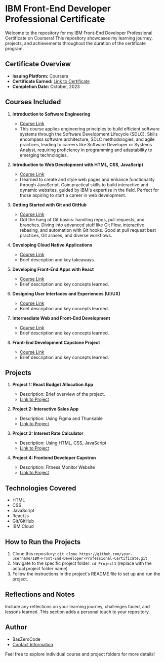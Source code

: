 # IBM Front-End Developer Professional Certificate

Welcome to the repository for my IBM Front-End Developer Professional Certificate on Coursera! This repository showcases my learning journey, projects, and achievements throughout the duration of the certificate program.

## Certificate Overview
- **Issuing Platform:** Coursera
- **Certificate Earned:** [Link to Certificate](replace-with-your-certificate-link)
- **Completion Date:** October, 2023

## Courses Included
1. **Introduction to Software Engineering**
   - [Course Link](https://www.coursera.org/learn/introduction-to-software-engineering?specialization=ibm-frontend-developer)
   - This course applies engineering principles to build efficient software systems through the Software Development Lifecycle (SDLC). Skills encompass software architecture, SDLC methodologies, and 
     agile practices, leading to careers like Software Developer or Systems Analyst, requiring proficiency in programming and adaptability to emerging technologies.

2. **Introduction to Web Development with HTML, CSS, JavaScript**
   - [Course Link](https://www.coursera.org/learn/introduction-to-web-development-with-html-css-javacript?specialization=ibm-frontend-developer)
   - I learned to create and style web pages and enhance functionality through JavaScript. Gain practical skills to build interactive and dynamic websites, guided by IBM's expertise in the field. Perfect for those 
     aspiring to start a career in web development.

3. **Getting Started with Git and GitHub**
   - [Course Link](https://www.coursera.org/learn/getting-started-with-git-and-github?specialization=ibm-frontend-developer)
   - Got the hang of Git basics: handling repos, pull requests, and branches. Diving into advanced stuff like Git Flow, interactive rebasing, and automation with Git hooks. Good at pull request best practices, 
     Git aliases, and diverse workflows.
     
4. **Developing Cloud Native Applications**
   - [Course Link](https://www.coursera.org/learn/developing-cloud-native-applications?specialization=ibm-frontend-developer)
   - Brief description and key takeaways.

5. **Developing Front-End Apps with React**
   - [Course Link](https://www.coursera.org/learn/developing-frontend-apps-with-react?specialization=ibm-frontend-developer)
   - Brief description and key concepts learned.

6. **Designing User Interfaces and Experiences (UI/UX)**
   - [Course Link](https://www.coursera.org/learn/designing-user-interfaces-and-experiences-uiux?specialization=ibm-frontend-developer)
   - Brief description and key concepts learned.

7. **Intermediate Web and Front-End Development**
   - [Course Link](https://www.coursera.org/learn/intermediate-web-and-front-end-development?specialization=ibm-frontend-developer)
   - Brief description and key concepts learned.

7. **Front-End Development Capstone Project**
   - [Course Link](https://www.coursera.org/learn/front-end-development-capstone-project?specialization=ibm-frontend-developer)
   - Brief description and key concepts learned.


## Projects
1. **Project 1: React Budget Allocation App**
   - Description: Brief overview of the project.
   - [Link to Project](replace-with-project1-link)

2. **Project 2: Interactive Sales App**
   - Description: Using Figma and Thunkable
   - [Link to Project](replace-with-project2-link)

3. **Project 3: Interest Rate Calculator**
   - Description: Using HTML, CSS, JavaScript
   - [Link to Project](replace-with-project2-link)


4. **Project 4: Frontend Developer Capstron**
   - Description: Fitness Monitor Website
   - [Link to Project](replace-with-project2-link)
## Technologies Covered
- HTML
- CSS
- JavaScript
- React.js
- Git/GitHub
- IBM Cloud

## How to Run the Projects
1. Clone this repository: `git clone https://github.com/your-username/IBM-Front-End-Developer-Professional-Certificate.git`
2. Navigate to the specific project folder: `cd Project1` (replace with the actual project folder name)
3. Follow the instructions in the project's README file to set up and run the project.

## Reflections and Notes
Include any reflections on your learning journey, challenges faced, and lessons learned. This section adds a personal touch to your repository.

## Author
- BasZeroCode
- [Contact Information](https://www.linkedin.com/in/muhd-abbas/)

Feel free to explore individual course and project folders for more details!
